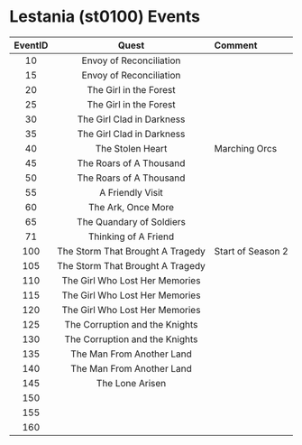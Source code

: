 # Lestania (st0100) Events

| EventID   | Quest | Comment
|:---------:|:-----:|:--------|
| 10        | Envoy of Reconciliation
| 15        | Envoy of Reconciliation
| 20        | The Girl in the Forest
| 25        | The Girl in the Forest
| 30        | The Girl Clad in Darkness
| 35        | The Girl Clad in Darkness
| 40        | The Stolen Heart | Marching Orcs
| 45        | The Roars of A Thousand |
| 50        | The Roars of A Thousand |
| 55        | A Friendly Visit |
| 60        | The Ark, Once More
| 65        | The Quandary of Soldiers
| 71        | Thinking of A Friend
| 100       | The Storm That Brought A Tragedy | Start of Season 2
| 105       | The Storm That Brought A Tragedy
| 110       | The Girl Who Lost Her Memories
| 115       | The Girl Who Lost Her Memories
| 120       | The Girl Who Lost Her Memories
| 125       | The Corruption and the Knights
| 130       | The Corruption and the Knights
| 135       | The Man From Another Land
| 140       | The Man From Another Land
| 145       | The Lone Arisen
| 150       |
| 155       | 
| 160       |